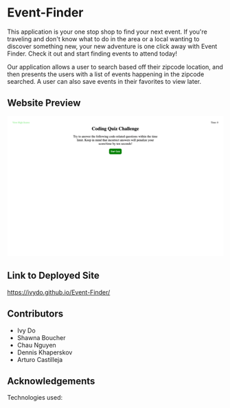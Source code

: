 # Event-Finder 
This application is your one stop shop to find your next event. If you're traveling and don't know what to do in the area or a local wanting to discover something new, your new adventure is one click away with Event Finder. Check it out and start finding events to attend today! 

Our application allows a user to search based off their zipcode location, and then presents the users with a list of events happening in the zipcode searched. A user can also save events in their favorites to view later. 

## Website Preview
![alt text](https://github.com/sboucher2011/challenge04/blob/main/assests/images/readme_startmenu.png)

## Link to Deployed Site
https://ivydo.github.io/Event-Finder/

## Contributors
* Ivy Do
* Shawna Boucher
* Chau Nguyen
* Dennis Khaperskov 
* Arturo Castilleja

## Acknowledgements
Technologies used: 